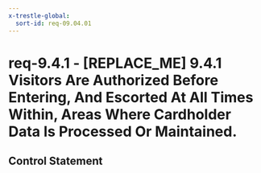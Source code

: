 ```yaml
---
x-trestle-global:
  sort-id: req-09.04.01
---
```


# req-9.4.1 - \[REPLACE_ME\] 9.4.1 Visitors Are Authorized Before Entering, And Escorted At All Times Within, Areas Where Cardholder Data Is Processed Or Maintained.

## Control Statement
